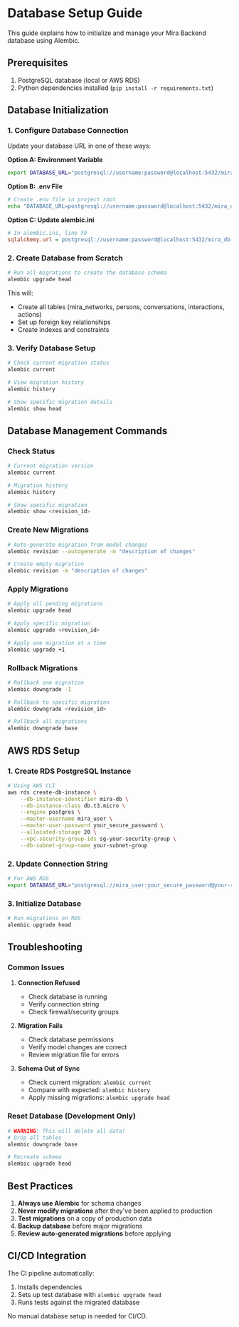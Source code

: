 # Database Setup Guide

This guide explains how to initialize and manage your Mira Backend database using Alembic.

## Prerequisites

1. PostgreSQL database (local or AWS RDS)
2. Python dependencies installed (`pip install -r requirements.txt`)

## Database Initialization

### 1. Configure Database Connection

Update your database URL in one of these ways:

**Option A: Environment Variable**
```bash
export DATABASE_URL="postgresql://username:password@localhost:5432/mira_db"
```

**Option B: .env File**
```bash
# Create .env file in project root
echo "DATABASE_URL=postgresql://username:password@localhost:5432/mira_db" > .env
```

**Option C: Update alembic.ini**
```ini
# In alembic.ini, line 59
sqlalchemy.url = postgresql://username:password@localhost:5432/mira_db
```

### 2. Create Database from Scratch

```bash
# Run all migrations to create the database schema
alembic upgrade head
```

This will:
- Create all tables (mira_networks, persons, conversations, interactions, actions)
- Set up foreign key relationships
- Create indexes and constraints

### 3. Verify Database Setup

```bash
# Check current migration status
alembic current

# View migration history
alembic history

# Show specific migration details
alembic show head
```

## Database Management Commands

### Check Status
```bash
# Current migration version
alembic current

# Migration history
alembic history

# Show specific migration
alembic show <revision_id>
```

### Create New Migrations
```bash
# Auto-generate migration from model changes
alembic revision --autogenerate -m "description of changes"

# Create empty migration
alembic revision -m "description of changes"
```

### Apply Migrations
```bash
# Apply all pending migrations
alembic upgrade head

# Apply specific migration
alembic upgrade <revision_id>

# Apply one migration at a time
alembic upgrade +1
```

### Rollback Migrations
```bash
# Rollback one migration
alembic downgrade -1

# Rollback to specific migration
alembic downgrade <revision_id>

# Rollback all migrations
alembic downgrade base
```

## AWS RDS Setup

### 1. Create RDS PostgreSQL Instance

```bash
# Using AWS CLI
aws rds create-db-instance \
    --db-instance-identifier mira-db \
    --db-instance-class db.t3.micro \
    --engine postgres \
    --master-username mira_user \
    --master-user-password your_secure_password \
    --allocated-storage 20 \
    --vpc-security-group-ids sg-your-security-group \
    --db-subnet-group-name your-subnet-group
```

### 2. Update Connection String

```bash
# For AWS RDS
export DATABASE_URL="postgresql://mira_user:your_secure_password@your-rds-endpoint.region.rds.amazonaws.com:5432/mira_db"
```

### 3. Initialize Database

```bash
# Run migrations on RDS
alembic upgrade head
```

## Troubleshooting

### Common Issues

1. **Connection Refused**
   - Check database is running
   - Verify connection string
   - Check firewall/security groups

2. **Migration Fails**
   - Check database permissions
   - Verify model changes are correct
   - Review migration file for errors

3. **Schema Out of Sync**
   - Check current migration: `alembic current`
   - Compare with expected: `alembic history`
   - Apply missing migrations: `alembic upgrade head`

### Reset Database (Development Only)

```bash
# WARNING: This will delete all data!
# Drop all tables
alembic downgrade base

# Recreate schema
alembic upgrade head
```

## Best Practices

1. **Always use Alembic** for schema changes
2. **Never modify migrations** after they've been applied to production
3. **Test migrations** on a copy of production data
4. **Backup database** before major migrations
5. **Review auto-generated migrations** before applying

## CI/CD Integration

The CI pipeline automatically:
1. Installs dependencies
2. Sets up test database with `alembic upgrade head`
3. Runs tests against the migrated database

No manual database setup is needed for CI/CD.

